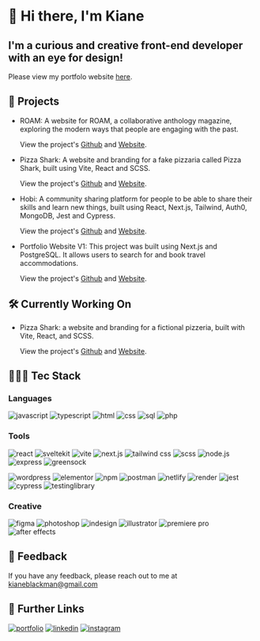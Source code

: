 # 👋 Hi there, I'm Kiane

## I'm a curious and creative front-end developer with an eye for design!

Please view my portfolo website [here](https://kianeblackman.com/).

## 🚀 Projects

- ROAM: A website for ROAM, a collaborative anthology magazine, exploring the modern ways that people are engaging with the past. 

  View the project's [Github](https://github.com/kianeblackman/ROAM_website) and [Website](https://roamfolk.com/).

- Pizza Shark: A website and branding for a fake pizzaria called Pizza Shark, built using Vite, React and SCSS.

  View the project's [Github](https://github.com/kianeblackman/pizza-shark) and [Website](https://pizza-shark.netlify.app/).

- Hobi:  A community sharing platform for people to be able to share their skills and learn new things, built using React, Next.js, Tailwind, Auth0, MongoDB, Jest and Cypress.

  View the project's [Github](https://github.com/SchoolOfCode/bc13_final-project_front-end-zen-coders) and [Website](http://hobi.space/).

- Portfolio Website V1: This project was built using Next.js and PostgreSQL. It allows users to search for and book travel accommodations.

  View the project's [Github](https://github.com/kianeblackman/portfolio_website) and [Website](https://kianeblackman.com/).

## 🛠 Currently Working On

- Pizza Shark: a website and branding for a fictional pizzeria, built with Vite, React, and SCSS.

  View the project's [Github](https://github.com/kianeblackman/pizza-shark) and [Website](https://pizza-shark.netlify.app/).

## 👨🏾‍💻 Tec Stack

### Languages

![javascript](https://img.shields.io/badge/javascript-e8d44c?style=for-the-badge&logo=javascript&logoColor=black)
![typescript](https://img.shields.io/badge/typescript-2f74c0?style=for-the-badge&logo=typescript&logoColor=white)
![html](https://img.shields.io/badge/html-ae2c0a?style=for-the-badge&logo=html5&logoColor=white)
![css](https://img.shields.io/badge/css-1090c6?style=for-the-badge&logo=css3&logoColor=white)
![sql](https://img.shields.io/badge/sql-1c73ba?style=for-the-badge&logo=postgresql&logoColor=white)
![php](https://img.shields.io/badge/php-8891bb?style=for-the-badge&logo=php&logoColor=white)

### Tools

![react](https://img.shields.io/badge/react-232323?style=for-the-badge&logo=react&logoColor=white)
![sveltekit](https://img.shields.io/badge/svelte-f93703?style=for-the-badge&logo=svelte&logoColor=white)
![vite](https://img.shields.io/badge/vite-8f69fd?style=for-the-badge&logo=vite&logoColor=white)
![next.js](https://img.shields.io/badge/next.js-2D2D2D?style=for-the-badge&logo=next.js&logoColor=white)
![tailwind css](https://img.shields.io/badge/tailwindcss-36BCFA?style=for-the-badge&logo=tailwindcss&logoColor=white)
![scss](https://img.shields.io/badge/scss-C16191?style=for-the-badge&logo=sass&logoColor=white)
![node.js](https://img.shields.io/badge/node.js-6BA163?style=for-the-badge&logo=node.js&logoColor=white)
![express](https://img.shields.io/badge/express-2F2F2F?style=for-the-badge&logo=express&logoColor=white)
![greensock](https://img.shields.io/badge/greensock-527125?style=for-the-badge&logo=greensock&logoColor=white)

![wordpress](https://img.shields.io/badge/wordpress-2F2F2F?style=for-the-badge&logo=wordpress&logoColor=white)
![elementor](https://img.shields.io/badge/elementor-741273?style=for-the-badge&logo=elementor&logoColor=white)
![npm](https://img.shields.io/badge/npm-C03635?style=for-the-badge&logo=npm&logoColor=white)
![postman](https://img.shields.io/badge/postman-F16631?style=for-the-badge&logo=postman&logoColor=white)
![netlify](https://img.shields.io/badge/netlify-48C9BA?style=for-the-badge&logo=netlify&logoColor=white)
![render](https://img.shields.io/badge/render-4451E8?style=for-the-badge&logo=render&logoColor=white)
![jest](https://img.shields.io/badge/jest-BD3815?style=for-the-badge&logo=jest&logoColor=white)
![cypress](https://img.shields.io/badge/cypress-58CE9B?style=for-the-badge&logo=cypress&logoColor=white)
![testinglibrary](https://img.shields.io/badge/testinglibrary-F0709D?style=for-the-badge&logo=testinglibrary&logoColor=white)

### Creative

![figma](https://img.shields.io/badge/figma-04C47B?style=for-the-badge&logo=figma&logoColor=white)
![photoshop](https://img.shields.io/badge/photoshop-24A5FE?style=for-the-badge&logo=adobephotoshop&logoColor=white)
![indesign](https://img.shields.io/badge/indesign-F12E62?style=for-the-badge&logo=adobeindesign&logoColor=white)
![illustrator](https://img.shields.io/badge/illustrator-F49106?style=for-the-badge&logo=adobeillustrator&logoColor=white)
![premiere pro](https://img.shields.io/badge/premierepro-9190F3?style=for-the-badge&logo=adobepremierepro&logoColor=white)
![after effects](https://img.shields.io/badge/aftereffects-6470F0?style=for-the-badge&logo=adobeaftereffects&logoColor=white)

## 💬 Feedback

If you have any feedback, please reach out to me at kianeblackman@gmail.com

## 🔗 Further Links
[![portfolio](https://img.shields.io/badge/my_portfolio-EF4444?style=for-the-badge&logo=ko-fi&logoColor=white)](https://kianeblackman.com/)
[![linkedin](https://img.shields.io/badge/linkedin-0A66C2?style=for-the-badge&logo=linkedin&logoColor=white)](https://www.linkedin.com/in/kiane-gucher-blackman-646286251/)
[![instagram](https://img.shields.io/badge/instagram-DE00E4?style=for-the-badge&logo=instagram&logoColor=white)](https://twitter.com/)
